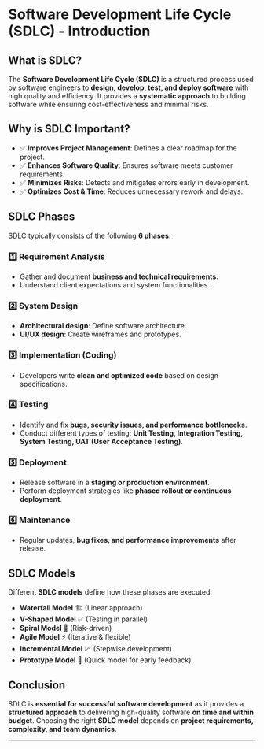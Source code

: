 # **Software Development Life Cycle (SDLC) - Introduction**

## **What is SDLC?**
The **Software Development Life Cycle (SDLC)** is a structured process used by software engineers to **design, develop, test, and deploy software** with high quality and efficiency. It provides a **systematic approach** to building software while ensuring cost-effectiveness and minimal risks.

## **Why is SDLC Important?**
- ✅ **Improves Project Management**: Defines a clear roadmap for the project.  
- ✅ **Enhances Software Quality**: Ensures software meets customer requirements.  
- ✅ **Minimizes Risks**: Detects and mitigates errors early in development.  
- ✅ **Optimizes Cost & Time**: Reduces unnecessary rework and delays.  

## **SDLC Phases**
SDLC typically consists of the following **6 phases**:

### 1️⃣ **Requirement Analysis**
   - Gather and document **business and technical requirements**.  
   - Understand client expectations and system functionalities.  

### 2️⃣ **System Design**
   - **Architectural design**: Define software architecture.  
   - **UI/UX design**: Create wireframes and prototypes.  

### 3️⃣ **Implementation (Coding)**
   - Developers write **clean and optimized code** based on design specifications.  

### 4️⃣ **Testing**
   - Identify and fix **bugs, security issues, and performance bottlenecks**.  
   - Conduct different types of testing: **Unit Testing, Integration Testing, System Testing, UAT (User Acceptance Testing)**.  

### 5️⃣ **Deployment**
   - Release software in a **staging or production environment**.  
   - Perform deployment strategies like **phased rollout or continuous deployment**.  

### 6️⃣ **Maintenance**
   - Regular updates, **bug fixes, and performance improvements** after release.  

## **SDLC Models**
Different **SDLC models** define how these phases are executed:
- **Waterfall Model** 🏗️ (Linear approach)
- **V-Shaped Model** ✅ (Testing in parallel)
- **Spiral Model** 🔄 (Risk-driven)
- **Agile Model** ⚡ (Iterative & flexible)
- **Incremental Model** 📈 (Stepwise development)
- **Prototype Model** 🎨 (Quick model for early feedback)  

## **Conclusion**
SDLC is **essential for successful software development** as it provides a **structured approach** to delivering high-quality software **on time and within budget**. Choosing the right **SDLC model** depends on **project requirements, complexity, and team dynamics**.

---

